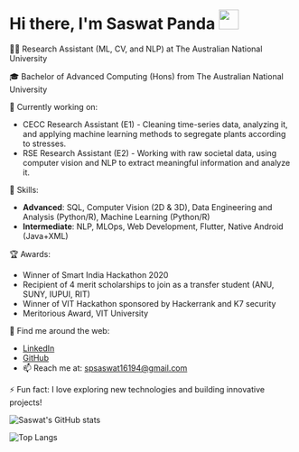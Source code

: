 # Hi there, I'm Saswat Panda <img src="https://media.giphy.com/media/hvRJCLFzcasrR4ia7z/giphy.gif" width="35">

👨‍💼 Research Assistant (ML, CV, and NLP) at The Australian National University

🎓 Bachelor of Advanced Computing (Hons) from The Australian National University

🔭 Currently working on:

- CECC Research Assistant (E1) - Cleaning time-series data, analyzing it, and applying machine learning methods to segregate plants according to stresses.
- RSE Research Assistant (E2) - Working with raw societal data, using computer vision and NLP to extract meaningful information and analyze it.

🌱 Skills:

- **Advanced**: SQL, Computer Vision (2D & 3D), Data Engineering and Analysis (Python/R), Machine Learning (Python/R)
- **Intermediate**: NLP, MLOps, Web Development, Flutter, Native Android (Java+XML)

🏆 Awards:

- Winner of Smart India Hackathon 2020
- Recipient of 4 merit scholarships to join as a transfer student (ANU, SUNY, IUPUI, RIT)
- Winner of VIT Hackathon sponsored by Hackerrank and K7 security
- Meritorious Award, VIT University

🔗 Find me around the web:

- [LinkedIn](https://www.linkedin.com/in/saswat-panda-/)
- [GitHub](https://github.com/spsaswat)
- 📫 Reach me at: spsaswat16194@gmail.com

⚡ Fun fact: I love exploring new technologies and building innovative projects!

![Saswat's GitHub stats](https://github-readme-stats.vercel.app/api?username=spsaswat&show_icons=true&count_private=true&include_all_commits=true)

![Top Langs](https://github-readme-stats.vercel.app/api/top-langs/?username=spsaswat&layout=compact)



<!--
**spsaswat/spsaswat** is a ✨ _special_ ✨ repository because its `README.md` (this file) appears on your GitHub profile.
-->
